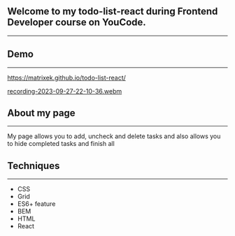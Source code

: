 ## Welcome to my todo-list-react during Frontend Developer course on YouCode. 
---
## Demo
---
https://matrixek.github.io/todo-list-react/

[recording-2023-09-27-22-10-36.webm](https://github.com/Matrixek/tasksList/assets/123593832/0fad9b5d-1cb4-4e52-81f3-452560a10e49)



## About my page
---
My  page allows you to add, uncheck and delete tasks and also allows you to hide completed tasks and finish all
## Techniques
---
- CSS
- Grid
- ES6+ feature
- BEM
- HTML
- React
